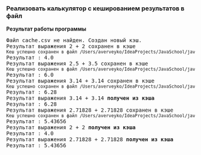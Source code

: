 ### Реализовать калькулятор с кешированием результатов в файл

**Результат работы программы**


<pre>
Файл cache.csv не найден. Создан новый кэш.
Результат выражения 2 + 2 сохранен в кэше
<small>Кеш успешно сохранен в файл /Users/averveyko/IdeaProjects/JavaSchool/javaScholl/lesson06/Reflection/cache.csv</small>
Результат : 4.0
Результат выражения 2.5 + 3.5 сохранен в кэше
<small>Кеш успешно сохранен в файл /Users/averveyko/IdeaProjects/JavaSchool/javaScholl/lesson06/Reflection/cache.csv</small>
Результат : 6.0
Результат выражения 3.14 + 3.14 сохранен в кэше
<small>Кеш успешно сохранен в файл /Users/averveyko/IdeaProjects/JavaSchool/javaScholl/lesson06/Reflection/cache.csv</small>
Результат : 6.28
Результат выражения 3.14 + 3.14 <b>получен из кэша</b>
Результат : 6.28
Результат выражения 2.71828 + 2.71828 сохранен в кэше
<small>Кеш успешно сохранен в файл /Users/averveyko/IdeaProjects/JavaSchool/javaScholl/lesson06/Reflection/cache.csv</small>
Результат : 5.43656
Результат выражения 2 + 2 <b>получен из кэша</b>
Результат : 4.0
Результат выражения 2.71828 + 2.71828 <b>получен из кэша</b>
Результат : 5.43656
</pre>